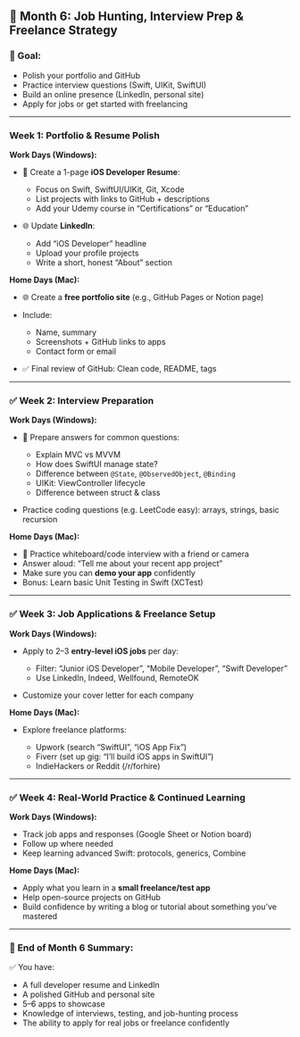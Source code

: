 ## 📅 **Month 6: Job Hunting, Interview Prep & Freelance Strategy**

### 🎯 Goal:

* Polish your portfolio and GitHub
* Practice interview questions (Swift, UIKit, SwiftUI)
* Build an online presence (LinkedIn, personal site)
* Apply for jobs or get started with freelancing

---

### Week 1: Portfolio & Resume Polish

**Work Days (Windows):**

* 📄 Create a 1-page **iOS Developer Resume**:

  * Focus on Swift, SwiftUI/UIKit, Git, Xcode
  * List projects with links to GitHub + descriptions
  * Add your Udemy course in “Certifications” or “Education”

* 🌐 Update **LinkedIn**:

  * Add “iOS Developer” headline
  * Upload your profile projects
  * Write a short, honest “About” section

**Home Days (Mac):**

* 🌐 Create a **free portfolio site** (e.g., GitHub Pages or Notion page)
* Include:

  * Name, summary
  * Screenshots + GitHub links to apps
  * Contact form or email
* ✅ Final review of GitHub: Clean code, README, tags

---

### ✅ Week 2: Interview Preparation

**Work Days (Windows):**

* 📄 Prepare answers for common questions:

  * Explain MVC vs MVVM
  * How does SwiftUI manage state?
  * Difference between `@State`, `@ObservedObject`, `@Binding`
  * UIKit: ViewController lifecycle
  * Difference between struct & class

* Practice coding questions (e.g. LeetCode easy): arrays, strings, basic recursion

**Home Days (Mac):**

* 🧪 Practice whiteboard/code interview with a friend or camera
* Answer aloud: “Tell me about your recent app project”
* Make sure you can **demo your app** confidently
* Bonus: Learn basic Unit Testing in Swift (XCTest)

---

### ✅ Week 3: Job Applications & Freelance Setup

**Work Days (Windows):**

* Apply to 2–3 **entry-level iOS jobs** per day:

  * Filter: “Junior iOS Developer”, “Mobile Developer”, “Swift Developer”
  * Use LinkedIn, Indeed, Wellfound, RemoteOK
* Customize your cover letter for each company

**Home Days (Mac):**

* Explore freelance platforms:

  * Upwork (search “SwiftUI”, “iOS App Fix”)
  * Fiverr (set up gig: “I’ll build iOS apps in SwiftUI”)
  * IndieHackers or Reddit (/r/forhire)

---

### ✅ Week 4: Real-World Practice & Continued Learning

**Work Days (Windows):**

* Track job apps and responses (Google Sheet or Notion board)
* Follow up where needed
* Keep learning advanced Swift: protocols, generics, Combine

**Home Days (Mac):**

* Apply what you learn in a **small freelance/test app**
* Help open-source projects on GitHub
* Build confidence by writing a blog or tutorial about something you’ve mastered

---

### 🧾 End of Month 6 Summary:

✅ You have:

* A full developer resume and LinkedIn
* A polished GitHub and personal site
* 5–6 apps to showcase
* Knowledge of interviews, testing, and job-hunting process
* The ability to apply for real jobs or freelance confidently
